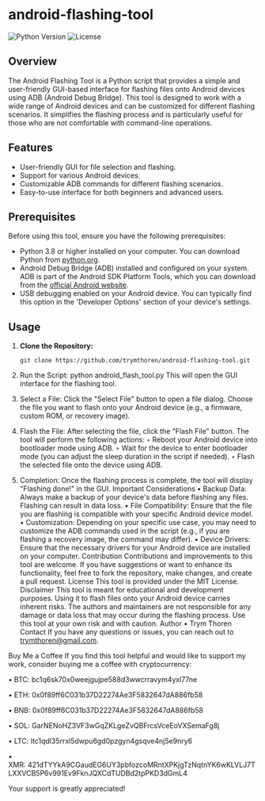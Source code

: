 # android-flashing-tool

![Python Version](https://img.shields.io/badge/Python-3.8%2B-blue)
![License](https://img.shields.io/badge/License-MIT-green)

## Overview

The Android Flashing Tool is a Python script that provides a simple and user-friendly GUI-based interface for flashing files onto Android devices using ADB (Android Debug Bridge). This tool is designed to work with a wide range of Android devices and can be customized for different flashing scenarios. It simplifies the flashing process and is particularly useful for those who are not comfortable with command-line operations.

## Features

- User-friendly GUI for file selection and flashing.
- Support for various Android devices.
- Customizable ADB commands for different flashing scenarios.
- Easy-to-use interface for both beginners and advanced users.

## Prerequisites

Before using this tool, ensure you have the following prerequisites:

- Python 3.8 or higher installed on your computer. You can download Python from [python.org](https://www.python.org/downloads/).
- Android Debug Bridge (ADB) installed and configured on your system. ADB is part of the Android SDK Platform Tools, which you can download from the [official Android website](https://developer.android.com/studio/command-line/adb).
- USB debugging enabled on your Android device. You can typically find this option in the 'Developer Options' section of your device's settings.

## Usage

1. **Clone the Repository:**

   ```shell
   git clone https://github.com/trymthoren/android-flashing-tool.git
  2. Run the Script:
     python android_flash_tool.py
     This will open the GUI interface for the flashing tool.
  3. Select a File:
     Click the "Select File" button to open a file dialog. Choose the file you want to flash onto your Android device (e.g., a firmware, custom ROM, or recovery image).
  4. Flash the File:
     After selecting the file, click the "Flash File" button. The tool will perform the following actions:
      ◦ Reboot your Android device into bootloader mode using ADB.
      ◦ Wait for the device to enter bootloader mode (you can adjust the sleep duration in the script if needed).
      ◦ Flash the selected file onto the device using ADB.
  5. Completion:
     Once the flashing process is complete, the tool will display "Flashing done!" in the GUI.
Important Considerations
    • Backup Data: Always make a backup of your device's data before flashing any files. Flashing can result in data loss.
    • File Compatibility: Ensure that the file you are flashing is compatible with your specific Android device model.
    • Customization: Depending on your specific use case, you may need to customize the ADB commands used in the script (e.g., if you are flashing a recovery image, the command may differ).
    • Device Drivers: Ensure that the necessary drivers for your Android device are installed on your computer.
Contribution
Contributions and improvements to this tool are welcome. If you have suggestions or want to enhance its functionality, feel free to fork the repository, make changes, and create a pull request.
License
This tool is provided under the MIT License.
Disclaimer
This tool is meant for educational and development purposes. Using it to flash files onto your Android device carries inherent risks. The authors and maintainers are not responsible for any damage or data loss that may occur during the flashing process. Use this tool at your own risk and with caution.
Author
    • Trym Thoren
Contact
If you have any questions or issues, you can reach out to trymthoren@gmail.com.


Buy Me a Coffee
If you find this tool helpful and would like to support my work, consider buying me a coffee with cryptocurrency:

• BTC: bc1q6sk70x0weejgujpe588d3wwcrravym4yxl77ne

• ETH: 0x0f89ff6C031b37D22274Ae3F5832647dA886fb58

• BNB: 0x0f89ff6C031b37D22274Ae3F5832647dA886fb58

• SOL: GarNENoHZ3VF3wGqZKLgeZvQBFrcsVceEoVXSemaFg8j

• LTC: ltc1qdl35rrxl5dwpu6gd0pzgyn4gsqve4nj5e9nry6

• XMR: 421dTYYkA9CGaudEG6UY3pbfozcoMRntXPKjgTzNqtnYK6wKLVLJ7TLXXVCB5P6v991Ev9FknJQXCdTUDBd2tpPKD3dGmL4


Your support is greatly appreciated!
